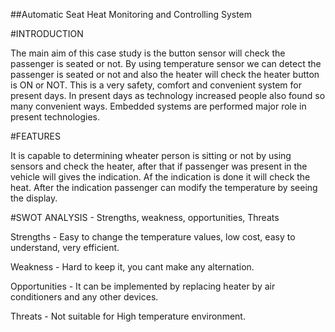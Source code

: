 ##Automatic Seat Heat Monitoring and Controlling System


#INTRODUCTION

The main aim of this case study is the button sensor will check the passenger is seated or not. By using temperature sensor we can detect 
the passenger is seated or not and also the heater will check the heater button is ON or NOT. This is a very safety, comfort and convenient
system for present days. In present days as technology increased people also found so many convenient ways. Embedded systems are performed
major role in present technologies.

#FEATURES

It is capable to determining wheater person is sitting or not by using sensors and check the heater, after that if passenger was present in 
the vehicle will gives the indication. Af the indication is done it will check the heat. After the indication passenger can modify the temperature
by seeing the display.

#SWOT ANALYSIS - Strengths, weakness, opportunities, Threats


Strengths - Easy to change the temperature values, low cost, easy to understand, very efficient.

Weakness - Hard to keep it, you cant make any alternation.

Opportunities - It can be implemented by replacing heater by air conditioners and any other devices.

Threats - Not suitable for High temperature environment.

